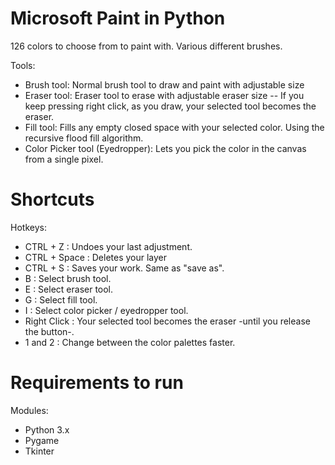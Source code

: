 # Microsoft Paint in Python

126 colors to choose from to paint with. 
Various different brushes.

Tools:
  * Brush tool:
      Normal brush tool to draw and paint with adjustable size
  * Eraser tool:
      Eraser tool to erase with adjustable eraser size
      -- If you keep pressing right click, as you draw, your selected tool becomes the eraser.
  * Fill tool:
      Fills any empty closed space with your selected color. Using the recursive flood fill algorithm.
  * Color Picker tool (Eyedropper):
      Lets you pick the color in the canvas from a single pixel.
  
  
# Shortcuts
Hotkeys:
  * CTRL + Z : Undoes your last adjustment.
  * CTRL + Space : Deletes your layer 
  * CTRL + S : Saves your work. Same as "save as".
  * B : Select brush tool.
  * E : Select eraser tool.
  * G : Select fill tool.
  * I : Select color picker / eyedropper tool.
  * Right Click : Your selected tool becomes the eraser -until you release the button-.
  * 1 and 2 : Change between the color palettes faster.

# Requirements to run
Modules:
  * Python 3.x
  * Pygame
  * Tkinter
